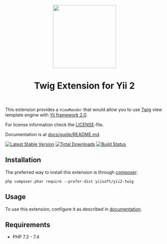 <p align="center">
    <a href="https://twig.symfony.com/" target="_blank">
        <img src="https://twig.symfony.com/images/twig-logo.png" height="200px">
    </a>
    <h1 align="center">Twig Extension for Yii 2</h1>
    <br>
</p>

This extension provides a `ViewRender` that would allow you to use [Twig](http://twig.symfony.com/) view template engine
with [Yii framework 2.0](http://www.yiiframework.com).

For license information check the [LICENSE](LICENSE.md)-file.

Documentation is at [docs/guide/README.md](docs/guide/README.md).

[![Latest Stable Version](https://poser.pugx.org/yiisoft/yii2-twig/v/stable.png)](https://packagist.org/packages/yiisoft/yii2-twig)
[![Total Downloads](https://poser.pugx.org/yiisoft/yii2-twig/downloads.png)](https://packagist.org/packages/yiisoft/yii2-twig)
[![Build Status](https://github.com/yiisoft/yii2-twig/workflows/build/badge.svg)](https://github.com/yiisoft/yii2-twig/actions)


Installation
------------

The preferred way to install this extension is through [composer](http://getcomposer.org/download/):

```
php composer.phar require --prefer-dist yiisoft/yii2-twig
```

Usage
-----

To use this extension, configure it as described in [documentation](docs/guide/installation.md#configuring-application).

Requirements
------------

* PHP 7.2 - 7.4
